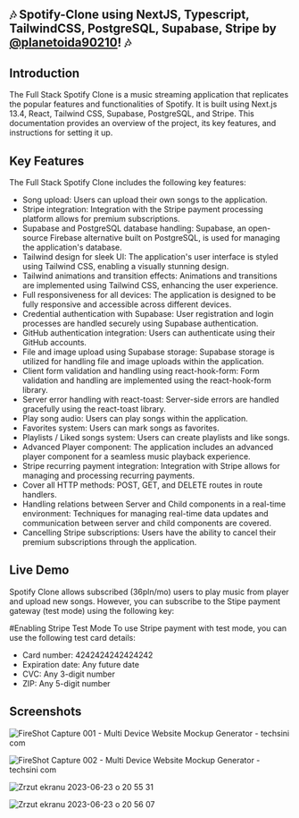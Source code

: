 ## 🎶 Spotify-Clone using NextJS, Typescript, TailwindCSS, PostgreSQL, Supabase, Stripe by [@planetoida90210](http://github.com/planetoida90210)! 🎶 


## Introduction
The Full Stack Spotify Clone is a music streaming application that replicates the popular features and functionalities of Spotify. 
It is built using Next.js 13.4, React, Tailwind CSS, Supabase, PostgreSQL, and Stripe. This documentation provides an overview of the project, 
its key features, and instructions for setting it up.

## Key Features
The Full Stack Spotify Clone includes the following key features:

- Song upload: Users can upload their own songs to the application.
- Stripe integration: Integration with the Stripe payment processing platform allows for premium subscriptions.
- Supabase and PostgreSQL database handling: Supabase, an open-source Firebase alternative built on PostgreSQL, is used for managing the application's database.
- Tailwind design for sleek UI: The application's user interface is styled using Tailwind CSS, enabling a visually stunning design.
- Tailwind animations and transition effects: Animations and transitions are implemented using Tailwind CSS, enhancing the user experience.
- Full responsiveness for all devices: The application is designed to be fully responsive and accessible across different devices.
- Credential authentication with Supabase: User registration and login processes are handled securely using Supabase authentication.
- GitHub authentication integration: Users can authenticate using their GitHub accounts.
- File and image upload using Supabase storage: Supabase storage is utilized for handling file and image uploads within the application.
- Client form validation and handling using react-hook-form: Form validation and handling are implemented using the react-hook-form library.
- Server error handling with react-toast: Server-side errors are handled gracefully using the react-toast library.
- Play song audio: Users can play songs within the application.
- Favorites system: Users can mark songs as favorites.
- Playlists / Liked songs system: Users can create playlists and like songs.
- Advanced Player component: The application includes an advanced player component for a seamless music playback experience.
- Stripe recurring payment integration: Integration with Stripe allows for managing and processing recurring payments.
- Cover all HTTP methods: POST, GET, and DELETE routes in route handlers.
- Handling relations between Server and Child components in a real-time environment: Techniques for managing real-time data updates and communication between server and child components are covered.
- Cancelling Stripe subscriptions: Users have the ability to cancel their premium subscriptions through the application.

## Live Demo
Spotify Clone allows subscribed (36pln/mo) users to play music from player and upload new songs. 
However, you can subscribe to the Stipe payment gateway (test mode) using the following key:

#Enabling Stripe Test Mode
To use Stripe payment with test mode, you can use the following test card details:

- Card number: 4242424242424242 
- Expiration date: Any future date 
- CVC: Any 3-digit number 
- ZIP: Any 5-digit number

## Screenshots

![FireShot Capture 001 - Multi Device Website Mockup Generator - techsini com](https://github.com/planetoida90210/spotify-clone/assets/47723901/dcf2df8e-57fc-435b-af01-65c8f66ceeca)

![FireShot Capture 002 - Multi Device Website Mockup Generator - techsini com](https://github.com/planetoida90210/spotify-clone/assets/47723901/75616e98-97a3-4e4e-b102-34a1b37e48a8)

![Zrzut ekranu 2023-06-23 o 20 55 31](https://github.com/planetoida90210/spotify-clone/assets/47723901/38b53c9b-5371-42b9-8ce1-7cdd257a098c)

![Zrzut ekranu 2023-06-23 o 20 56 07](https://github.com/planetoida90210/spotify-clone/assets/47723901/391d7c3b-fb71-4819-bc60-a1142e3787e3)


